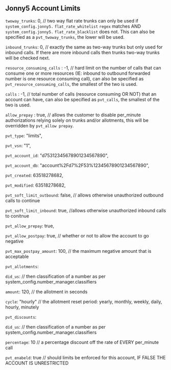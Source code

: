 ## Jonny5 Account Limits

 
 
`twoway_trunks`: 0, // two way flat rate trunks can only be used if `system_config.jonny5.` `flat_rate_whitelist` `regex` matches AND `system_config.jonny5.` `flat_rate_blacklist` does not. This can also be specified as a `pvt_twoway_trunks`, the lower will be used.  
   
`inbound_trunks`: 0, // exactly the same as two-way trunks but only used for inbound calls. If there are more inbound calls then trunks two-way trunks will be checked next.

`resource_consuming_calls` : -1, // hard limit on the number of calls that can consume one or more resources (IE: inbound to outbound forwarded number is one resource consuming call), can also be specified as `pvt_resource_consuming_calls`, the smallest of the two is used.

`calls` : -1, // total number of calls (resource consuming OR NOT) that an account can have, can also be specified as `pvt_calls`, the smallest of the two is used.

`allow_prepay` : true, // allows the customer to disable per_minute authorizations relying solely on trunks and/or allotments, this will be overridden by `pvt_allow prepay`.

`pvt_type`: "limits",

`pvt_vsn`: "1",
   
`pvt_account_id`: "d75312345678901234567890",
   
`pvt_account_db`: "account%2Fd7%2F53%12345678901234567890",
   
`pvt_created`: 63518278682,
   
`pvt_modified`: 63518278682,
   
`pvt_soft_limit_outbound`: false, // allows otherwise unauthorized outbound calls to continue
   
`pvt_soft_limit_inbound`: true, //allows otherwise unauthorized inbound calls to conitnue
   
`pvt_allow_prepay`: true,
   
`pvt_allow_postpay`: true, // whether or not to allow the account to go negative
   
`pvt_max_postpay_amount`: 100, // the maximum negative amount that is acceptable
   
`pvt_allotments`: 
   
`did_us`:  // then classification of a number as per system_config.number_manager.classifiers
   
`amount`: 120, // the allotment in seconds
   
`cycle`: "hourly" // the allotment reset period: yearly, monthly, weekly, daily, hourly, minutely
   
`pvt_discounts`: 
   
`did_us`:  // then classification of a number as per system_config.number_manager.classifiers
   
`percentage`: 10 // a percentage discount off the rate of EVERY per_minute call
 
`pvt_enabeld`: true // should limits be enforced for this account, IF FALSE THE ACCOUNT IS UNRESTRICTED




